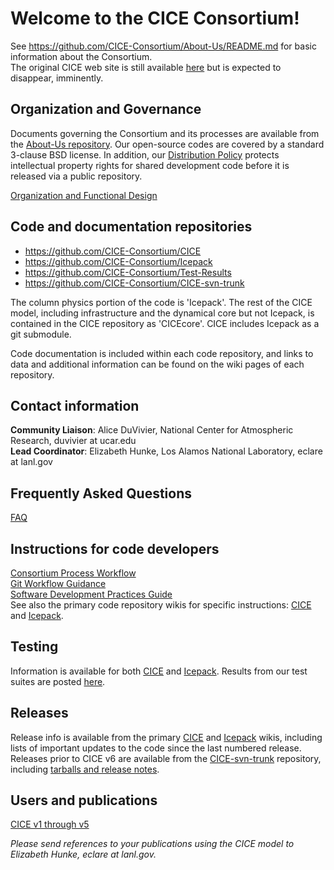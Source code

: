 # Welcome to the CICE Consortium!  

See https://github.com/CICE-Consortium/About-Us/README.md for basic information about the Consortium.   
The original CICE web site is still available [here](http://oceans11.lanl.gov/trac/CICE/wiki) but is expected to disappear, imminently.

## Organization  and Governance
Documents governing the Consortium and its processes are available from the [About-Us repository](https://github.com/CICE-Consortium/About-Us).  Our open-source codes are covered by a standard 3-clause BSD license.  In addition, our [Distribution Policy](https://github.com/CICE-Consortium/About-Us/blob/master/DistributionPolicy.pdf) protects intellectual property rights for shared development code before it is released via a public repository.

[Organization and Functional Design](https://github.com/CICE-Consortium/About-Us/wiki/Organization)

## Code and documentation repositories   
- https://github.com/CICE-Consortium/CICE   
- https://github.com/CICE-Consortium/Icepack  
- https://github.com/CICE-Consortium/Test-Results  
- https://github.com/CICE-Consortium/CICE-svn-trunk     

The column physics portion of the code is 'Icepack'. The rest of the CICE model, including infrastructure and the dynamical core but not Icepack, is contained in the CICE repository as 'CICEcore'.   CICE includes Icepack as a git submodule.

Code documentation is included within each code repository, and links to data and additional information can be found on the wiki pages of each repository.

## Contact information  
**Community Liaison**: Alice DuVivier, National Center for Atmospheric Research, duvivier at ucar.edu  
**Lead Coordinator**: Elizabeth Hunke, Los Alamos National Laboratory, eclare at lanl.gov

## Frequently Asked Questions  
[FAQ](https://github.com/CICE-Consortium/About-Us/wiki/FAQ)  

## Instructions for code developers  
[Consortium Process Workflow](https://docs.google.com/document/d/1BfgRrPMjBXeDGBXS5jRsiJo5tvYdUms8zUEFmTj-IP0/edit?usp=sharing)   
[Git Workflow Guidance](https://github.com/CICE-Consortium/About-Us/wiki/Git-Workflow-Guidance)     
[Software Development Practices Guide](https://github.com/CICE-Consortium/About-Us/blob/master/SoftwareDevelopmentPractices.pdf)   
See also the primary code repository wikis for specific instructions:  [CICE](https://github.com/CICE-Consortium/CICE/wiki) and [Icepack](https://github.com/CICE-Consortium/Icepack/wiki).  

## Testing
Information is available for both [CICE](https://github.com/CICE-Consortium/CICE/wiki/Testing-CICE) and [Icepack](https://github.com/CICE-Consortium/Icepack/wiki/Testing-Icepack).  Results from our test suites are posted [here](https://github.com/CICE-Consortium/Test-Results).

## Releases  
Release info is available from the primary [CICE](https://github.com/CICE-Consortium/CICE/wiki) and [Icepack](https://github.com/CICE-Consortium/Icepack/wiki) wikis, including lists of important updates to the code since the last numbered release.  Releases prior to CICE v6 are available from the [CICE-svn-trunk](https://github.com/CICE-Consortium/CICE-svn-trunk) repository, including [tarballs and release notes](https://github.com/CICE-Consortium/CICE-svn-trunk/wiki/Releases).

## Users and publications  
[CICE v1 through v5](https://github.com/CICE-Consortium/CICE/wiki/Users,-CICE-v1-through-v5)

*Please send references to your publications using the CICE model to Elizabeth Hunke, eclare at lanl.gov.*  
